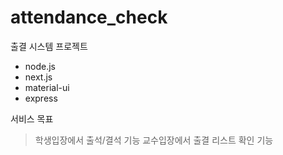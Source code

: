 # attendance_check
출결 시스템 프로젝트

+ node.js
+ next.js
+ material-ui
+ express

서비스 목표
> 학생입장에서 출석/결석 기능
> 교수입장에서 출결 리스트 확인 기능
